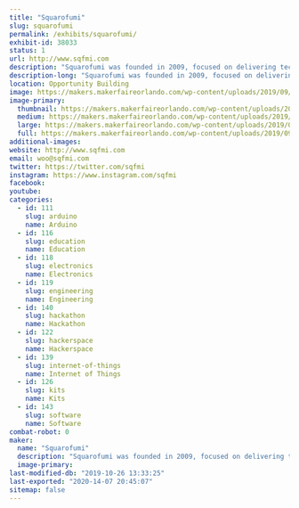 ```yaml
---
title: "Squarofumi"
slug: squarofumi
permalink: /exhibits/squarofumi/
exhibit-id: 38033
status: 1
url: http://www.sqfmi.com
description: "Squarofumi was founded in 2009, focused on delivering technology products and services. Founded by a group of art and technology enthusiasts, Squarofumi aims to deliver unique experiences and quality products through design engineering and thinking outside the box."
description-long: "Squarofumi was founded in 2009, focused on delivering technology products and services. Founded by a group of art and technology enthusiasts, Squarofumi aims to deliver unique experiences and quality products through design engineering and thinking outside the box. We create products to inspire the next generation of makers and the like."
location: Opportunity Building
image: https://makers.makerfaireorlando.com/wp-content/uploads/2019/09/badgy_sqfmi-1.jpg
image-primary:
  thumbnail: https://makers.makerfaireorlando.com/wp-content/uploads/2019/09/badgy_sqfmi-1-150x150.jpg
  medium: https://makers.makerfaireorlando.com/wp-content/uploads/2019/09/badgy_sqfmi-1-300x200.jpg
  large: https://makers.makerfaireorlando.com/wp-content/uploads/2019/09/badgy_sqfmi-1.jpg
  full: https://makers.makerfaireorlando.com/wp-content/uploads/2019/09/badgy_sqfmi-1.jpg
additional-images:
website: http://www.sqfmi.com
email: woo@sqfmi.com
twitter: https://twitter.com/sqfmi
instagram: https://www.instagram.com/sqfmi
facebook: 
youtube: 
categories:
  - id: 111
    slug: arduino
    name: Arduino
  - id: 116
    slug: education
    name: Education
  - id: 118
    slug: electronics
    name: Electronics
  - id: 119
    slug: engineering
    name: Engineering
  - id: 140
    slug: hackathon
    name: Hackathon
  - id: 122
    slug: hackerspace
    name: Hackerspace
  - id: 139
    slug: internet-of-things
    name: Internet of Things
  - id: 126
    slug: kits
    name: Kits
  - id: 143
    slug: software
    name: Software
combat-robot: 0
maker:
  name: "Squarofumi"
  description: "Squarofumi was founded in 2009, focused on delivering technology products and services. Founded by a group of art and technology enthusiasts, Squarofumi aims to deliver unique experiences and quality products through design engineering and thinking outside the box."
  image-primary: 
last-modified-db: "2019-10-26 13:33:25"
last-exported: "2020-14-07 20:45:07"
sitemap: false
---
```

